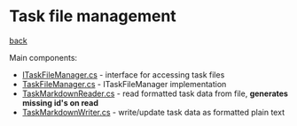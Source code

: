 # Task file management
[back](../PlanumRepo.md)

Main components:
- [ITaskFileManager.cs](./ITaskFileManager.cs) - interface for accessing task files
- [TaskFileManager.cs](./TaskFileManager.cs) - ITaskFileManager implementation
- [TaskMarkdownReader.cs](./TaskMarkdownReader.cs) - read formatted task data from file, **generates missing id's on read**
- [TaskMarkdownWriter.cs](./TaskMarkdownWriter.cs) - write/update task data as formatted plain text
